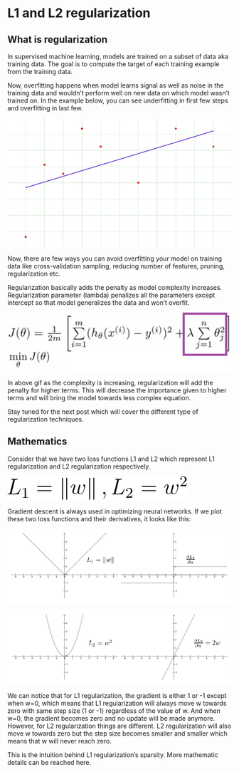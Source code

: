 # L1 and L2 regularization

## What is regularization

In supervised machine learning, models are trained on a subset of data aka training data. The goal is to compute the target of each training example from the training data.

Now, overfitting happens when model learns signal as well as noise in the training data and wouldn’t perform well on new data on which model wasn’t trained on. In the example below, you can see underfitting in first few steps and overfitting in last few.

![](./images/1.gif)

Now, there are few ways you can avoid overfitting your model on training data like cross-validation sampling, reducing number of features, pruning, regularization etc.

Regularization basically adds the penalty as model complexity increases. Regularization parameter (lambda) penalizes all the parameters except intercept so that model generalizes the data and won’t overfit.

![](./images/2.png)

In above gif as the complexity is increasing, regularization will add the penalty for higher terms. This will decrease the importance given to higher terms and will bring the model towards less complex equation.

Stay tuned for the next post which will cover the different type of regularization techniques.

## Mathematics

Consider that we have two loss functions L1 and L2 which represent L1 regularization and L2 regularization respectively.

![](./images/10.gif)

Gradient descent is always used in optimizing neural networks. If we plot these two loss functions and their derivatives, it looks like this:

![](./images/11.jpeg)

![](./images/12.jpeg)

We can notice that for L1 regularization, the gradient is either 1 or -1 except when w=0, which means that L1 regularization will always move w towards zero with same step size (1 or -1) regardless of the value of w. And when w=0, the gradient becomes zero and no update will be made anymore. However, for L2 regularization things are different. L2 regularization will also move w towards zero but the step size becomes smaller and smaller which means that w will never reach zero.

This is the intuition behind L1 regularization’s sparsity. More mathematic details can be reached here.